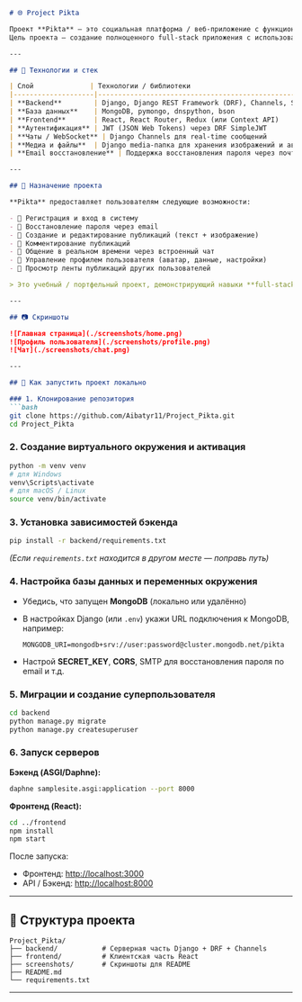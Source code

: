 ````markdown
# 🌐 Project Pikta

Проект **Pikta** — это социальная платформа / веб-приложение с функционалом публикаций, комментариев, чатов и системой аутентификации.  
Цель проекта — создание полноценного full-stack приложения с использованием **React** на фронтенде и **Django + DRF + Channels** на бэкенде, с хранением данных в **MongoDB**.

---

## 🧰 Технологии и стек

| Слой              | Технологии / библиотеки                                    |
|--------------------|------------------------------------------------------------|
| **Backend**        | Django, Django REST Framework (DRF), Channels, SimpleJWT   |
| **База данных**    | MongoDB, pymongo, dnspython, bson                          |
| **Frontend**       | React, React Router, Redux (или Context API)               |
| **Аутентификация** | JWT (JSON Web Tokens) через DRF SimpleJWT                 |
| **Чаты / WebSocket** | Django Channels для real-time сообщений                   |
| **Медиа и файлы**  | Django media-папка для хранения изображений и аватаров     |
| **Email восстановление** | Поддержка восстановления пароля через почту           |

---

## 🎯 Назначение проекта

**Pikta** предоставляет пользователям следующие возможности:

- 🔐 Регистрация и вход в систему  
- 📧 Восстановление пароля через email  
- 📝 Создание и редактирование публикаций (текст + изображение)  
- 💬 Комментирование публикаций  
- 💭 Общение в реальном времени через встроенный чат  
- 👤 Управление профилем пользователя (аватар, данные, настройки)  
- 📰 Просмотр ленты публикаций других пользователей  

> Это учебный / портфельный проект, демонстрирующий навыки **full-stack разработки**: от базы данных и API до интерактивного клиентского интерфейса.

---

## 📷 Скриншоты

![Главная страница](./screenshots/home.png)
![Профиль пользователя](./screenshots/profile.png)
![Чат](./screenshots/chat.png)

---

## 🏃 Как запустить проект локально

### 1. Клонирование репозитория
```bash
git clone https://github.com/Aibatyr11/Project_Pikta.git
cd Project_Pikta
````

### 2. Создание виртуального окружения и активация

```bash
python -m venv venv
# для Windows
venv\Scripts\activate
# для macOS / Linux
source venv/bin/activate
```

### 3. Установка зависимостей бэкенда

```bash
pip install -r backend/requirements.txt
```

*(Если `requirements.txt` находится в другом месте — поправь путь)*

### 4. Настройка базы данных и переменных окружения

* Убедись, что запущен **MongoDB** (локально или удалённо)
* В настройках Django (или `.env`) укажи URL подключения к MongoDB, например:

  ```
  MONGODB_URI=mongodb+srv://user:password@cluster.mongodb.net/pikta
  ```
* Настрой **SECRET_KEY**, **CORS**, SMTP для восстановления пароля по email и т.д.

### 5. Миграции и создание суперпользователя

```bash
cd backend
python manage.py migrate
python manage.py createsuperuser
```

### 6. Запуск серверов

**Бэкенд (ASGI/Daphne):**

```bash
daphne samplesite.asgi:application --port 8000
```

**Фронтенд (React):**

```bash
cd ../frontend
npm install
npm start
```

После запуска:

* Фронтенд: [http://localhost:3000](http://localhost:3000)
* API / Бэкенд: [http://localhost:8000](http://localhost:8000)

---

## 🧩 Структура проекта

```
Project_Pikta/
├── backend/           # Серверная часть Django + DRF + Channels
├── frontend/          # Клиентская часть React
├── screenshots/       # Скриншоты для README
├── README.md
└── requirements.txt
```

---


```
```
